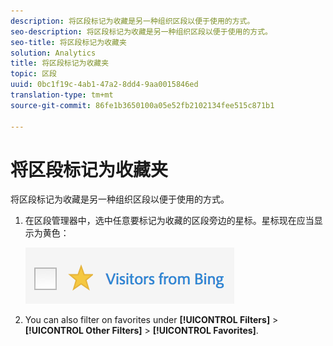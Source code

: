 ```yaml
---
description: 将区段标记为收藏是另一种组织区段以便于使用的方式。
seo-description: 将区段标记为收藏是另一种组织区段以便于使用的方式。
seo-title: 将区段标记为收藏夹
solution: Analytics
title: 将区段标记为收藏夹
topic: 区段
uuid: 0bc1f19c-4ab1-47a2-8dd4-9aa0015846ed
translation-type: tm+mt
source-git-commit: 86fe1b3650100a05e52fb2102134fee515c871b1

---
```



# 将区段标记为收藏夹

将区段标记为收藏是另一种组织区段以便于使用的方式。

1. 在区段管理器中，选中任意要标记为收藏的区段旁边的星标。星标现在应当显示为黄色：

   ![](assets/favorites.png)

1. You can also filter on favorites under **[!UICONTROL Filters]** &gt; **[!UICONTROL Other Filters]** &gt; **[!UICONTROL Favorites]**.
